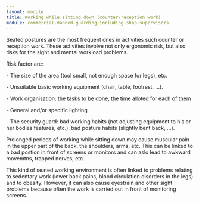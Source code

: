 ```yaml
---
layout: module
title: Working while sitting down (counter/reception work)
module: commercial-manned-guarding-including-shop-supervisors
---
```

Seated postures are the most frequent ones in activities such counter or
reception work. These activities involve not only ergonomic risk, but also
risks for the sight and mental workload problems.

Risk factor are:

\- The size of the area (tool small, not enough space for legs), etc.

\- Unsuitable basic working equipment (chair, table, footrest, ...).

\- Work organisation: the tasks to be done, the time alloted for each of them

\- General and/or specific lighting

\- The security guard: bad working habits (not adjusting equipment to his or
her bodies features, etc.), bad posture habits (slightly bent back, ...).

Prolonged periods of working while sitting down may cause muscular pain in the
upper part of the back, the shoulders, arms, etc. This can be linked to a bad
postion in front of screens or monitors and can aslo lead to awkward movemtns,
trapped nerves, etc.

This kind of seated working environment is often linked to problems relating
to sedentary work (lower back pains, blood circulation disorders in the legs)
and to obesity. However, it can also cause eyestrain and other sight problems
because often the work is carried out in front of monitoring screens.


